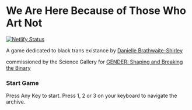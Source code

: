 # We Are Here Because of Those Who Art Not

[![Netlify Status](https://api.netlify.com/api/v1/badges/81bdfc20-5e62-49ca-b0b5-b9866f40bfe7/deploy-status)](https://app.netlify.com/sites/blacktransarchive/deploys)

A game dedicated to black trans existance
by [Danielle Brathwaite-Shirley](https://www.daniellebrathwaiteshirley.com/)

commissioned by the Science Gallery
for [GENDER: Shaping and Breaking the Binary](https://london.sciencegallery.com/news/new-2020-genders-shaping-and-breaking-binary)

### Start Game

Press Any Key to start.
Press 1, 2 or 3 on your keyboard to navigate the archive.
